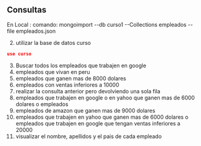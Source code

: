 ## Consultas

En Local :
comando: 
mongoimport --db curso1 --Collections empleados --file empleados.json



2. utilizar la base de datos curso

````json
use curso
````

3. Buscar todos los empleados que trabajen en google
4. empleados que vivan en peru
5. empleados que ganen mas de 8000 dolares
6. empleados con ventas inferiores a 10000
7. realizar la consulta anterior pero devolviendo una sola fila 
8. empleados que trabajen en google o en yahoo que ganen mas de 6000 dolares o empleados
9. empleados de amazon que ganen mas de 9000 dolares 
10. empleados que trabajen en yahoo que ganen mas de 6000 dolares o empleados que trabajen en google que tengan ventas inferiores a 20000
11. visualizar el nombre, apellidos y el pais de cada empleado
